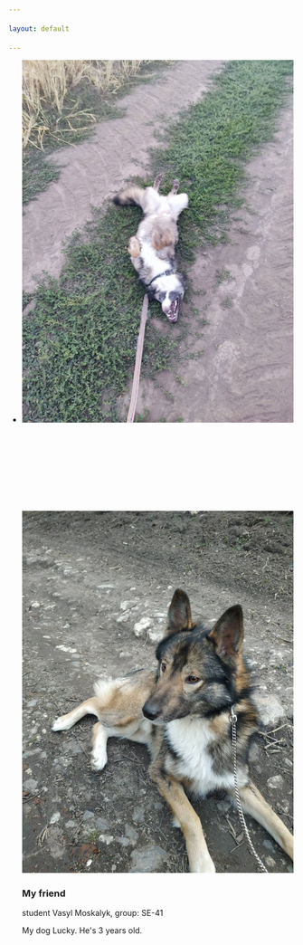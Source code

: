```yaml
---

layout: default

---
```



<html>
<div class ="content">
    <ul class="cards">
        <li>
<a class="card" style="width: fit-content; ">
    <img src="assets/images/img_lucky2.jpg" class="card_image" alt="" />
    <div class="card__overlay">
      <div class="card__header">
        <svg class="card__arc" xmlns="http://www.w3.org/2000/svg"><path /></svg>                     
        <img class="card__thumb" src="assets/images/img_lucky.jpg" alt="" />
        <div class="card__header-text">
          <h3 class="card__title">My friend</h3>            
          <span class="card__status">student Vasyl Moskalyk, group: SE-41</span>
        </div>
      </div>
      <p class="card__description"> My dog Lucky. He's 3 years old.</p>
    </div>
  </a>  
  </li>
  </ul>
  </div>
  </html>
